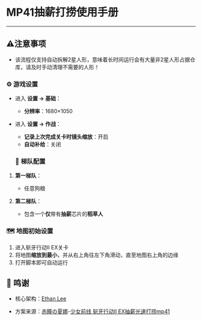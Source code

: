 # MP41抽薪打捞使用手册

---

## ⚠️注意事项

- 该流程仅支持自动拆解2星人形，意味着长时间运行会有大量非2星人形占据仓库，请及时手动清理不需要的人形！

### ⚙️ 游戏设置

- 进入 **设置 → 基础**：
  - **分辨率**：1680×1050
- 进入 **设置 → 作战**：
  - **记录上次完成关卡时镜头缩放**：开启
  - **自动补给**：关闭

  ### 👥 梯队配置

1. **第一梯队**：
   - 任意狗粮

2. **第二梯队**：
   - 包含一个**仅**带有**抽薪**芯片的**稻草人**

### 🗺 地图初始设置

   1. 进入斩牙行动Ⅱ EX关卡
   2. 将地图**缩放到最小**，并从右上角往左下角滑动，直至地图右上角的边缘
   3. 打开脚本即可自动运行

## 🙏 鸣谢

- 核心架构：[Ethan Lee](https://github.com/hake971920)

- 方案来源：[赤瞳の夏娜](https://space.bilibili.com/3283136)-[少女前线 斩牙行动Ⅱ EX抽薪光速打捞mp41](https://www.bilibili.com/video/BV1gUumztE9R/)
